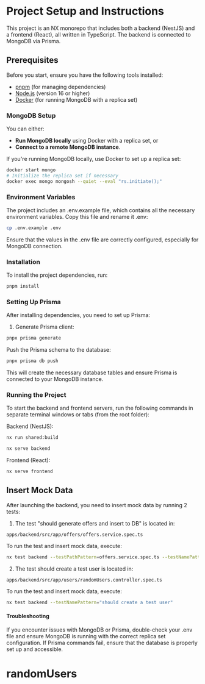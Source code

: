 # Project Setup and Instructions

This project is an NX monorepo that includes both a backend (NestJS) and a frontend (React), all written in TypeScript.
The backend is connected to MongoDB via Prisma.

## Prerequisites

Before you start, ensure you have the following tools installed:

- [pnpm](https://pnpm.io/) (for managing dependencies)
- [Node.js](https://nodejs.org/en/) (version 16 or higher)
- [Docker](https://www.docker.com/) (for running MongoDB with a replica set)

### MongoDB Setup

You can either:

- **Run MongoDB locally** using Docker with a replica set, or
- **Connect to a remote MongoDB instance**.

If you're running MongoDB locally, use Docker to set up a replica set:

```bash
docker start mongo
# Initialize the replica set if necessary
docker exec mongo mongosh --quiet --eval "rs.initiate();"
```

### Environment Variables

The project includes an .env.example file, which contains all the necessary environment variables. Copy this file and
rename it .env:

```bash
cp .env.example .env
```

Ensure that the values in the .env file are correctly configured, especially for MongoDB connection.

### Installation

To install the project dependencies, run:

```bash
pnpm install
```

### Setting Up Prisma

After installing dependencies, you need to set up Prisma:

1. Generate Prisma client:

```bash
pnpx prisma generate
```

Push the Prisma schema to the database:

```bash
pnpx prisma db push
```

This will create the necessary database tables and ensure Prisma is connected to your MongoDB instance.

### Running the Project
To start the backend and frontend servers, run the following commands in separate terminal windows or tabs (from the root folder):

Backend (NestJS):

```bash
nx run shared:build

nx serve backend 
```

Frontend (React):

```bash
nx serve frontend 
```

## Insert Mock Data
After launching the backend, you need to insert mock data by running 2 tests:
1. The test "should generate offers and insert to DB" is located in:
```text
apps/backend/src/app/offers/offers.service.spec.ts
```
To run the test and insert mock data, execute:
```bash
nx test backend --testPathPattern=offers.service.spec.ts --testNamePattern="should generate offers and insert to DB"
```

2. The test should create a test user is located in:
```text
apps/backend/src/app/users/randomUsers.controller.spec.ts
```
To run the test and insert mock data, execute:
```bash
nx test backend --testNamePattern="should create a test user"
```


#### Troubleshooting
If you encounter issues with MongoDB or Prisma, double-check your .env file and ensure MongoDB is running with the
correct replica set configuration.
If Prisma commands fail, ensure that the database is properly set up and accessible.
# randomUsers
